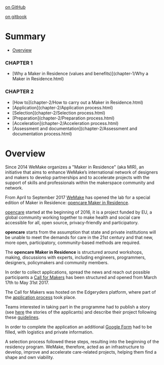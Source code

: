 [on GitHub](https://github.com/WeMakecc/MakerAccelerationProgram_v0_2)

[on gitbook](https://www.gitbook.com/book/wemakecc/makeraccelerationprogram_v0_2)

# Summary

* [Overview](README.md)


### CHAPTER 1

* [Why a Maker in Residence (values and benefits)](chapter-1/Why a Maker in Residence.html)

### CHAPTER 2

* [How to](chapter-2/How to carry out a Maker in Residence.html)
* [Application](chapter-2/Application process.html)
* [Selection](chapter-2/Selection process.html)
* [Preparation](chapter-2/Preparation process.html)
* [Acceleration](chapter-2/Acceleration process.html)
* [Assessment and documentation](chapter-2/Assessment and documentation process.html)

# Overview

Since 2014 WeMake organizes a "Maker in Residence" (aka MIR), an initiative that aims to enhance WeMake’s international network of designers and makers to develop partnerships and to accelerate projects with the support of skills and professionals within the makerspace community and network.

From April to September 2017 [WeMake](http://wemake.cc/) has opened the lab for a special edition of Maker in Residence: [opencare Maker in Residence](http://wemake.cc/opencare/maker-in-residence/).

[opencare](http://opencare.cc) started at the beginning of 2016, it is a project funded by EU, a global community working together to make health and social care accessible for all, open source, privacy-friendly and participatory.

**opencare** starts from the assumption that state and private institutions will be unable to meet the demands for care in the 21st century and that new, more open, participatory, community-based methods are required.

The **opencare Maker in Residence** is structured around workshops, making, discussions with experts, including engineers, programmers, designers, policymakers and community members.

In order to collect applications, spread the news and reach out possible participants a [Call for Makers](https://edgeryders.eu/t/maker-in-residence-program/6165) has been structured and opened from March 17th to May 31st 2017.

The Call for Makers was hosted on the Edgeryders platform, where part of the [application process](https://edgeryders.eu/t/maker-in-residence-program/6165) took place.

Teams interested in taking part in the programme had to publish a story (see [here](https://edgeryders.eu/c/opencare/maker-in-residence) the stories of the applicants) and describe their project following these [guidelines](https://edgeryders.eu/t/about-the-maker-in-residence-at-wemake-category/53).

In order to complete the application an additional [Google Form](https://docs.google.com/forms/d/e/1FAIpQLSegOVLtcEd9eGMryRlHRwKqP_mSnZkz5YhyjmQ-nTGAQQLRjw/viewform?usp=sf_link) had to be filled, with logistics and private information.

A selection process followed these steps, resulting into the beginning of the residency program. WeMake, therefore, acted as an infrastructure to develop, improve and accelerate care-related projects, helping them find a shape and own viability.
